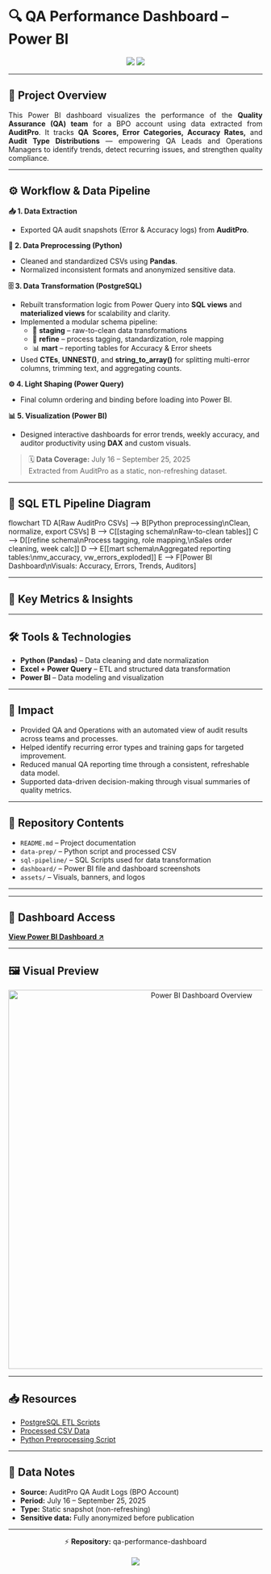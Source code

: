 # 🔍 QA Performance Dashboard – Power BI  

<p align="center">
  <a href="https://github.com/joshuaalmari/data-analytics-portfolio" style="text-decoration:none;">
    <img src="https://img.shields.io/badge/DATA%20ANALYTICS%20PORTFOLIO-2f2f2f?style=for-the-badge">
    <img src="https://img.shields.io/badge/CLICK%20TO%20RETURN-0078D4?style=for-the-badge">
  </a>
</p>

---

## 🧭 Project Overview  
<p align="justify">
This Power BI dashboard visualizes the performance of the <b>Quality Assurance (QA) team</b> for a BPO account using data extracted from <b>AuditPro</b>.  
It tracks <b>QA Scores, Error Categories, Accuracy Rates,</b> and <b>Audit Type Distributions</b> — empowering QA Leads and Operations Managers to identify trends, detect recurring issues, and strengthen quality compliance.
</p>

---

## ⚙️ Workflow & Data Pipeline  

**📥 1. Data Extraction**  
- Exported QA audit snapshots (Error & Accuracy logs) from **AuditPro**.

**🐍 2. Data Preprocessing (Python)**  
- Cleaned and standardized CSVs using **Pandas**.  
- Normalized inconsistent formats and anonymized sensitive data.

**🗄️ 3. Data Transformation (PostgreSQL)**  
- Rebuilt transformation logic from Power Query into **SQL views** and **materialized views** for scalability and clarity.  
- Implemented a modular schema pipeline:
  - 🧱 **staging** – raw-to-clean data transformations  
  - 🔄 **refine** – process tagging, standardization, role mapping  
  - 📊 **mart** – reporting tables for Accuracy & Error sheets  
- Used **CTEs**, **UNNEST()**, and **string_to_array()** for splitting multi-error columns, trimming text, and aggregating counts.

**⚙️ 4. Light Shaping (Power Query)**  
- Final column ordering and binding before loading into Power BI.

**📊 5. Visualization (Power BI)**  
- Designed interactive dashboards for error trends, weekly accuracy, and auditor productivity using **DAX** and custom visuals.

> 🗓️ **Data Coverage:** July 16 – September 25, 2025  
> Extracted from AuditPro as a static, non-refreshing dataset.

---

## 🧠 SQL ETL Pipeline Diagram  

flowchart TD
  A[Raw AuditPro CSVs] --> B[Python preprocessing\nClean, normalize, export CSVs]
  B --> C[[staging schema\nRaw-to-clean tables]]
  C --> D[[refine schema\nProcess tagging, role mapping,\nSales order cleaning, week calc]]
  D --> E[[mart schema\nAggregated reporting tables:\nmv_accuracy, vw_errors_exploded]]
  E --> F[Power BI Dashboard\nVisuals: Accuracy, Errors, Trends, Auditors]

---

## 📌 Key Metrics & Insights  


---

## 🛠️ Tools & Technologies  
- **Python (Pandas)** – Data cleaning and date normalization  
- **Excel + Power Query** – ETL and structured data transformation  
- **Power BI** – Data modeling and visualization  

---

## 🚀 Impact  
- Provided QA and Operations with an automated view of audit results across teams and processes.  
- Helped identify recurring error types and training gaps for targeted improvement.  
- Reduced manual QA reporting time through a consistent, refreshable data model.  
- Supported data-driven decision-making through visual summaries of quality metrics.  

---

## 📁 Repository Contents  
- `README.md` – Project documentation  
- `data-prep/` – Python script and processed CSV
- `sql-pipeline/` – SQL Scripts used for data transformation
- `dashboard/` – Power BI file and dashboard screenshots  
- `assets/` – Visuals, banners, and logos  

---


---

## 🔗 Dashboard Access  
[**View Power BI Dashboard ↗**](https://app.powerbi.com/view?r=YOUR_DASHBOARD_LINK)

---

## 🖼️ Visual Preview  

<p align="center">
  <img src="dashboard/powerbi_dashboard_overview.png" width="750" alt="Power BI Dashboard Overview">
</p>

---

## 📥 Resources  
- [PostgreSQL ETL Scripts](./sql-pipeline/)  
- [Processed CSV Data](./data-prep/Audit_Data_Processed.csv)  
- [Python Preprocessing Script](./data-prep/QA%20Report%20Data%20Processing.ipynb)

---

## 📎 Data Notes  
- **Source:** AuditPro QA Audit Logs (BPO Account)  
- **Period:** July 16 – September 25, 2025  
- **Type:** Static snapshot (non-refreshing)  
- **Sensitive data:** Fully anonymized before publication  

---

<p align="center">
  ⚡ <b>Repository:</b> qa-performance-dashboard  
  <br><br>
  <a href="https://github.com/joshuaalmari/data-analytics-portfolio">
    <img src="https://img.shields.io/badge/BACK%20TO-DATA%20ANALYTICS%20PORTFOLIO-2f2f2f?style=for-the-badge&logo=github&logoColor=white"/>
  </a>
</p>
